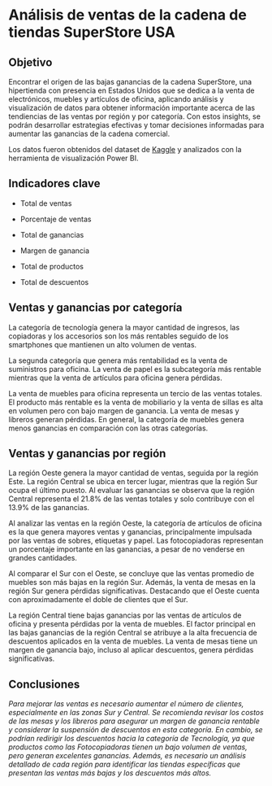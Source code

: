 # Análisis de ventas de la cadena de tiendas SuperStore USA

## Objetivo

Encontrar el origen de las bajas ganancias de la cadena SuperStore, una hipertienda con presencia en Estados Unidos que se dedica a la venta de electrónicos, muebles y artículos de oficina, aplicando análisis y visualización de datos para obtener información importante acerca de las tendiencias de las ventas por región y por categoría. Con estos insights, se podrán desarrollar estrategias efectivas y tomar decisiones informadas para aumentar las ganancias de la cadena comercial.

Los datos fueron obtenidos del dataset de [Kaggle](https://www.kaggle.com/code/machimizado/aumentando-ganancias-en-supersales?scriptVersionId=136585906&cellId=2 ) y analizados con la herramienta de visualización Power BI.

## Indicadores clave

- Total de ventas

- Porcentaje de ventas

- Total de ganancias

- Margen de ganancia

- Total de productos

- Total de descuentos


## Ventas y ganancias por categoría
 
La categoría de tecnología genera la mayor cantidad de ingresos, las copiadoras y los accesorios son los más rentables seguido de los smartphones que mantienen un alto volumen de ventas.

La segunda categoría que genera más rentabilidad es la venta de suministros para oficina. La venta de papel es la subcategoría más rentable mientras que la venta de artículos para oficina genera pérdidas.

La venta de muebles para oficina representa un tercio de las ventas totales. El producto más rentable es la venta de mobiliario y la venta de sillas es alta en volumen pero con bajo margen de ganancia. La venta de mesas y libreros generan pérdidas. En general, la categoría de muebles genera menos ganancias en comparación con las otras categorías.

## Ventas y ganancias por región

La región Oeste genera la mayor cantidad de ventas, seguida por la región Este. La región Central se ubica en tercer lugar, mientras que la región Sur ocupa el último puesto. Al evaluar las ganancias se observa que la región Central representa el 21.8% de las ventas totales y solo contribuye con el 13.9% de las ganancias.

Al analizar las ventas en la región Oeste, la categoría de artículos de oficina es la que genera mayores ventas y ganancias, principalmente impulsada por las ventas de sobres, etiquetas y papel. Las fotocopiadoras representan un porcentaje importante en las ganancias, a pesar de no venderse en grandes cantidades.

Al comparar el Sur con el Oeste, se concluye que las ventas promedio de muebles son más bajas en la región Sur. Además, la venta de mesas en la región Sur genera pérdidas significativas. Destacando que el Oeste cuenta con aproximadamente el doble de clientes que el Sur. 

La región Central tiene bajas ganancias por las ventas de artículos de oficina y presenta pérdidas por la venta de muebles. El factor principal en las bajas ganancias de la región Central se atribuye a la alta frecuencia de descuentos aplicados en la venta de muebles. La venta de mesas tiene un margen de ganancia bajo, incluso al aplicar descuentos, genera pérdidas significativas.

## Conclusiones

_Para mejorar las ventas es necesario aumentar el número de clientes, especialmente en las zonas Sur y Central.
Se recomienda revisar los costos de las mesas y los libreros para asegurar un margen de ganancia rentable y considerar la suspensión de descuentos en esta categoría.
En cambio, se podrían redirigir los descuentos hacia la categoría de Tecnología, ya que productos como las Fotocopiadoras tienen un bajo volumen de ventas, pero generan excelentes ganancias. Además, es necesario un análisis detallado de cada región para identificar las tiendas específicas que presentan las ventas más bajas y los descuentos más altos._




 





